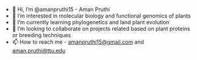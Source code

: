 - 👋 Hi, I’m @amanpruthi15 - Aman Pruthi
- 👀 I’m interested in molecular biology and functional genomics of plants
- 🌱 I’m currently learning phylogenetics and land plant evolution
- 💞️ I’m looking to collaborate on projects related based on plant proteins or breeding techniques 
- 📫 How to reach me - amanpruthi15@gmail.com and aman.pruthi@ttu.edu

<!---
amanpruthi15/amanpruthi15 is a ✨ special ✨ repository because its `README.md` (this file) appears on your GitHub profile.
You can click the Preview link to take a look at your changes.
--->
